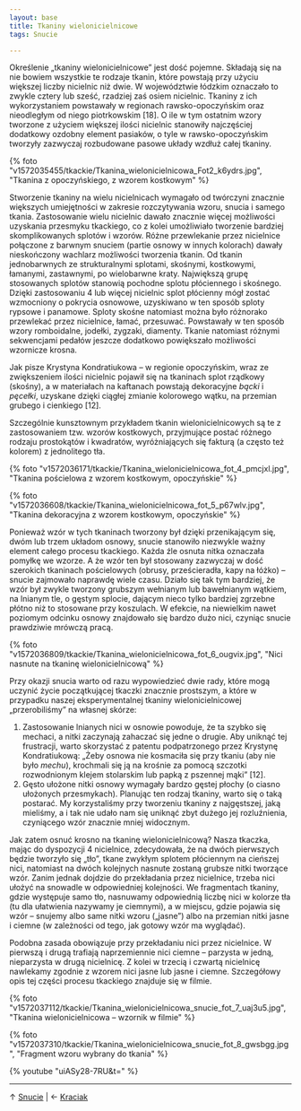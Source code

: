 ```yaml
---
layout: base
title: Tkaniny wielonicielnicowe
tags: Snucie

---
```

Określenie „tkaniny wielonicielnicowe” jest dość pojemne. Składają się na nie bowiem wszystkie te rodzaje tkanin, które powstają przy użyciu większej liczby nicielnic niż dwie. W województwie łódzkim oznaczało to zwykle cztery lub sześć, rzadziej zaś osiem nicielnic. Tkaniny z ich wykorzystaniem powstawały w regionach rawsko-opoczyńskim oraz nieodległym od niego piotrkowskim \[18\]. O ile w tym ostatnim wzory tworzone z użyciem większej ilości nicielnic stanowiły najczęściej dodatkowy ozdobny element pasiaków, o tyle w rawsko-opoczyńskim tworzyły zazwyczaj rozbudowane pasowe układy wzdłuż całej tkaniny.

{% foto "v1572035455/tkackie/Tkanina_wielonicielnicowa_Fot2_k6ydrs.jpg", "Tkanina z opoczyńskiego, z wzorem kostkowym" %}

Stworzenie tkaniny na wielu nicielnicach wymagało od twórczyni znacznie większych umiejętności w zakresie rozczytywania wzoru, snucia i samego tkania. Zastosowanie wielu nicielnic dawało znacznie więcej możliwości uzyskania przesmyku tkackiego, co z kolei umożliwiało tworzenie bardziej skomplikowanych splotów i wzorów. Różne przewlekanie przez nicielnice połączone z barwnym snuciem (partie osnowy w innych kolorach) dawały nieskończony wachlarz możliwości tworzenia tkanin. Od tkanin jednobarwnych ze strukturalnymi splotami, skośnymi, kostkowymi, łamanymi, zastawnymi, po wielobarwne kraty. Największą grupę stosowanych splotów stanowią pochodne splotu płóciennego i skośnego. Dzięki zastosowaniu 4 lub więcej nicielnic splot płócienny mógł zostać wzmocniony o pokrycia osnowowe, uzyskiwano w ten sposób sploty rypsowe i panamowe. Sploty skośne natomiast można było różnorako przewlekać przez nicielnice, łamać, przesuwać. Powstawały w ten sposób wzory romboidalne, jodełki, zygzaki, diamenty. Tkanie natomiast różnymi sekwencjami pedałów jeszcze dodatkowo powiększało możliwości wzornicze krosna.

Jak pisze Krystyna Kondratiukowa – w regionie opoczyńskim, wraz ze zwiększeniem ilości nicielnic pojawił się na tkaninach splot rządkowy (skośny), a w materiałach na kaftanach powstają dekoracyjne _bącki_ i _pęcełki_, uzyskane dzięki ciągłej zmianie kolorowego wątku, na przemian grubego i cienkiego \[12\].

Szczególnie kunsztownym przykładem tkanin wielonicielnicowych są te z zastosowaniem tzw. wzorów kostkowych, przyjmujące postać różnego rodzaju prostokątów i kwadratów, wyróżniających się fakturą (a często też kolorem) z jednolitego tła.

{% foto "v1572036171/tkackie/Tkanina_wielonicielnicowa_fot_4_pmcjxl.jpg", "Tkanina pościelowa z wzorem kostkowym, opoczyńskie" %}

{% foto "v1572036608/tkackie/Tkanina_wielonicielnicowa_fot_5_p67wlv.jpg", "Tkanina dekoracyjna z wzorem kostkowym, opoczyńskie" %}

Ponieważ wzór w tych tkaninach tworzony był dzięki przenikającym się, dwóm lub trzem układom osnowy, snucie stanowiło niezwykle ważny element całego procesu tkackiego. Każda źle osnuta nitka oznaczała pomyłkę we wzorze. A że wzór ten był stosowany zazwyczaj w dość szerokich tkaninach pościelowych (obrusy, prześcieradła, kapy na łóżko) – snucie zajmowało naprawdę wiele czasu. Działo się tak tym bardziej, że wzór był zwykle tworzony grubszym wełnianym lub bawełnianym wątkiem, na lnianym tle, o gęstym splocie, dającym nieco tylko bardziej zgrzebne płótno niż to stosowane przy koszulach. W efekcie, na niewielkim nawet poziomym odcinku osnowy znajdowało się bardzo dużo nici, czyniąc snucie prawdziwie mrówczą pracą.

{% foto "v1572036809/tkackie/Tkanina_wielonicielnicowa_fot_6_ougvix.jpg", "Nici nasnute na tkaninę wielonicielnicową" %}

Przy okazji snucia warto od razu wypowiedzieć dwie rady, które mogą uczynić życie początkującej tkaczki znacznie prostszym, a które w przypadku naszej eksperymentalnej tkaniny wielonicielnicowej „przerobiliśmy” na własnej skórze:

1. Zastosowanie lnianych nici w osnowie powoduje, że ta szybko się mechaci, a nitki zaczynają zahaczać się jedne o drugie. Aby uniknąć tej frustracji, warto skorzystać z patentu podpatrzonego przez Krystynę Kondratiukową: „Żeby osnowa nie kosmaciła się przy tkaniu (aby nie było _mechu_), krochmali się ją na krośnie za pomocą szczotki rozwodnionym klejem stolarskim lub papką z pszennej mąki” \[12\].
2. Gęsto ułożone nitki osnowy wymagały bardzo gęstej płochy (o ciasno ułożonych przesmykach). Planując ten rodzaj tkaniny, warto się o taką postarać. My korzystaliśmy przy tworzeniu tkaniny z najgęstszej, jaką mieliśmy, a i tak nie udało nam się uniknąć zbyt dużego jej rozluźnienia, czyniącego wzór znacznie mniej widocznym.

Jak zatem osnuć krosno na tkaninę wielonicielnicową? Nasza tkaczka, mając do dyspozycji 4 nicielnice, zdecydowała, że na dwóch pierwszych będzie tworzyło się „tło”, tkane zwykłym splotem płóciennym na cieńszej nici, natomiast na dwóch kolejnych nasnute zostaną grubsze nitki tworzące wzór. Zanim jednak dojdzie do przekładania przez nicielnice, trzeba nici ułożyć na snowadle w odpowiedniej kolejności. We fragmentach tkaniny, gdzie występuje samo tło, nasnuwamy odpowiednią liczbę nici w kolorze tła (tu dla ułatwienia nazywamy je ciemnymi), a w miejscu, gdzie pojawia się wzór – snujemy albo same nitki wzoru („jasne”) albo na przemian nitki jasne i ciemne (w zależności od tego, jak gotowy wzór ma wyglądać).

Podobna zasada obowiązuje przy przekładaniu nici przez nicielnice. W pierwszą i drugą trafiają naprzemiennie nici ciemne – parzysta w jedną, nieparzysta w drugą nicielnicę. Z kolei w trzecią i czwartą nicielnicę nawlekamy zgodnie z wzorem nici jasne lub jasne i ciemne. Szczegółowy opis tej części procesu tkackiego znajduje się w filmie.

{% foto "v1572037112/tkackie/Tkanina_wielonicielnicowa_snucie_fot_7_uaj3u5.jpg", "Tkanina wielonicielnicowa – wzornik w filmie" %}

{% foto "v1572037310/tkackie/Tkanina_wielonicielnicowa_snucie_fot_8_gwsbgg.jpg", "Fragment wzoru wybrany do tkania" %}

{% youtube "uiASy28-7RU&t=" %}

***

↑ [Snucie](/snucie/#main) | ← [Kraciak](/snucie/kraciak/#main)
